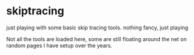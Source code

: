 # skiptracing
just playing with some basic skip tracing tools. nothing fancy, just playing

Not all the tools are loaded here, some are still floating around the net on random pages I have setup over the years.
